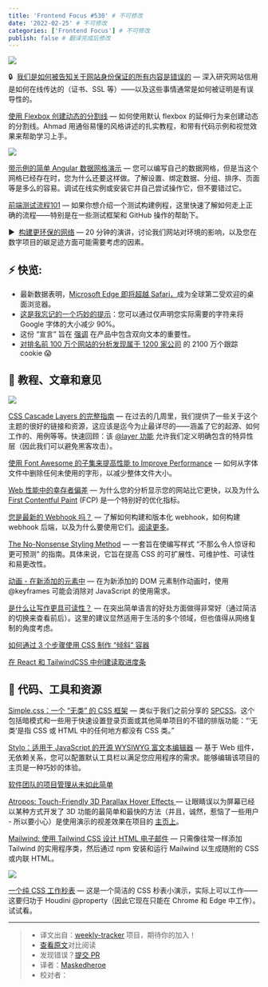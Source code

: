 ```yaml
---
title: 'Frontend Focus #530' # 不可修改
date: '2022-02-25' # 不可修改
categories: ['Frontend Focus'] # 不可修改
publish: false # 翻译完成后修改
---
```


[![](https://res.cloudinary.com/cpress/image/upload/w_1280,e_sharpen:60/bc8kitzywewuxg70tcyk.jpg)](https://frontendfoc.us/link/120080/web)

<!--以上是预览信息，图片一张或限制百字左右，前者优先，全文请使用二级及以下标题-->
<!-- more -->

🔒  [我们是如何被告知关于网站身份保证的所有内容是错误的](https://frontendfoc.us/link/120080/web "www.troyhunt.com") — 深入研究网站信用是如何在线传达的（证书、SSL 等）——以及这些事情通常是如何被证明是有误导性的。

[使用 Flexbox 创建动态的分割线](https://frontendfoc.us/link/120088/web "ishadeed.com") — 如何使用默认 flexbox 的延伸行为来创建动态的分割线。Ahmad 用通俗易懂的风格讲述的扎实教程，和带有代码示例和视觉效果来帮助学习上手。

[![](https://copm.s3.amazonaws.com/9b82fa54.png)](https://frontendfoc.us/link/120081/web)

[带示例的简单 Angular 数据网格演示](https://frontendfoc.us/link/120081/web "ad.doubleclick.net") — 您可以编写自己的数据网格，但是当这个网格已经存在时，您为什么还要这样做。了解设置、绑定数据、分组、排序、页面等是多么的容易。调试在线实例或安装它并自己尝试操作它，但不要错过它。 

[前端测试流程101](https://frontendfoc.us/link/120082/web "www.smashingmagazine.com") — 如果你想介绍一个测试构建例程，这里快速了解如何走上正确的流程——特别是在一些测试框架和 GitHub 操作的帮助下。 

▶  [构建更环保的网络](https://frontendfoc.us/link/120083/web "www.youtube.com") — 20 分钟的演讲，讨论我们网站对环境的影响，以及您在数字项目的碳足迹方面可能需要考虑的因素。

## **⚡️ 快览:**

*   最新数据表明，[Microsoft Edge 即将超越 Safari，](https://frontendfoc.us/link/120084/web)成为全球第二受欢迎的桌面浏览器。
*   [这是我忘记的一个巧妙的提示](https://frontendfoc.us/link/120085/web)：您可以通过仅声明您实际需要的字符来将 Google 字体的大小减少 90%。
*   这份 “宣言” 旨在 [强调](https://frontendfoc.us/link/120086/web) 在产品中包含双向文本的重要性。
*   [对排名前 100 万个网站的分析发现属于 1200 家公司](https://frontendfoc.us/link/120087/web) 的 2100 万个跟踪 cookie 😱

## 📙 **教程、文章和意见**

[![](https://res.cloudinary.com/cpress/image/upload/w_1280,e_sharpen:60/v1645621317/zpwpjctn5m60q8xp3ngj.png)](https://frontendfoc.us/link/120078/web)

[CSS Cascade Layers 的完整指南](https://frontendfoc.us/link/120078/web "css-tricks.com") — 在过去的几周里，我们提供了一些关于这个主题的很好的链接和资源，这应该是迄今为止最详尽的——涵盖了它的起源、如何工作的、用例等等。快速回顾：该 [@layer 功能](https://frontendfoc.us/link/120079/web) 允许我们定义明确包含的特异性层（因此我们可以避免黑客攻击）。

[使用 Font Awesome 的子集来提高性能 to Improve Performance](https://frontendfoc.us/link/120089/web "css-tricks.com") — 如何从字体文件中删除任何未使用的字形，以减少整体文件大小。

[Web 性能中的幸存者偏差](https://frontendfoc.us/link/120097/web "simonhearne.com") — 为什么您的分析显示您的网站比它更快，以及为什么 [First Contentful Paint](https://frontendfoc.us/link/120098/web) (FCP) 是一个特别好的优化指标。

[您是最新的 Webhook 吗？](https://frontendfoc.us/link/120092/web "www.hookrelay.dev") — 了解如何构建和版本化 webhook，如何构建 webhook 后端，以及为什么要使用它们。[阅读更多](https://frontendfoc.us/link/120093/web)。

[The No-Nonsense Styling Method](https://frontendfoc.us/link/120090/web "benlorantfy.com") — 一套旨在使编写样式 “不那么令人惊讶和更可预测” 的指南。具体来说，它旨在提高 CSS 的可扩展性、可维护性、可读性和易更改性。

[动画 - 在新添加的元素中](https://frontendfoc.us/link/120099/web "thinkdobecreate.com") — 在为新添加的 DOM 元素制作动画时，使用@keyframes 可能会消除对 JavaScript 的使用需求。

[是什么让写作更具可读性？](https://frontendfoc.us/link/120094/web "pudding.cool") — 在突出简单语言的好处方面做得非常好（通过简洁的切换来查看前后）。这里的建议显然适用于生活的多个领域，但也值得从网络复制的角度考虑。

[如何通过 3 个步骤使用 CSS 制作 “倾斜” 容器](https://frontendfoc.us/link/120100/web)  

[在 React 和 TailwindCSS 中创建读取进度条](https://frontendfoc.us/link/120101/web)  

## 🔧 **代码、工具和资源**

[Simple.css：一个 “无类” 的 CSS 框架](https://frontendfoc.us/link/120105/web "simplecss.org") — 类似于我们之前分享的 [SPCSS](https://frontendfoc.us/link/120106/web)。这个包括暗模式和一些用于快速设置登录页面或其他简单项目的不错的排版功能：“‘无类’是指 CSS 或 HTML 中的任何地方都没有 CSS 类。”

[Stylo：适用于 JavaScript 的开源 WYSIWYG 富文本编辑器](https://frontendfoc.us/link/120109/web "stylojs.com") — 基于 Web 组件，无依赖关系，您可以配置默认工具栏以满足您应用程序的需求。能够编辑该项目的主页是一种巧妙的体验。

[软件团队的项目管理从未如此简单](https://frontendfoc.us/link/120107/web "shortcut.com")

[Atropos: Touch-Friendly 3D Parallax Hover Effects ](https://frontendfoc.us/link/120146/web "github.com") — 让眼睛误以为屏幕已经以某种方式开发了 3D 功能的最简单和最快的方法（并且，诚然，惹恼了一些用户 - 所以要小心）是使用演示的视差效果在项目的 [主页上](https://frontendfoc.us/link/120147/web)。

[Mailwind: 使用 Tailwind CSS 设计 HTML 电子邮件](https://frontendfoc.us/link/120110/web "github.com") — 只需像往常一样添加 Tailwind 的实用程序类，然后通过 npm 安装和运行 Mailwind 以生成随附的 CSS 或内联 HTML。

[![](https://res.cloudinary.com/cpress/image/upload/w_1280,e_sharpen:60/v1645615086/sbgferrrfeyng7r2bvbe.png)](https://frontendfoc.us/link/120108/web)

[一个纯 CSS 工作秒表](https://frontendfoc.us/link/120108/web "codepen.io") — 这是一个简洁的 CSS 秒表小演示，实际上可以工作——这要归功于 Houdini @property（因此它现在只能在 Chrome 和 Edge 中工作）。试试看。

---
> * 译文出自：[weekly-tracker](https://github.com/FEDarling/weekly-tracker) 项目，期待你的加入！
> * [查看原文](https://frontendfoc.us/issues/530)对比阅读
> * 发现错误？[提交 PR](https://github.com/FEDarling/weekly-tracker/blob/main/weeklys/frontend_focus/530)
> * 译者：[Maskedheroe](https://github.com/Maskedheroe)
> * 校对者：
